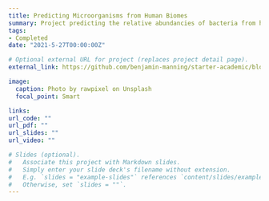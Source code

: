 ```yaml
---
title: Predicting Microorganisms from Human Biomes	
summary: Project predicting the relative abundancies of bacteria from human microbiomes in mice from Ulcerative Colitis patients
tags:
- Completed	
date: "2021-5-27T00:00:00Z"

# Optional external URL for project (replaces project detail page).
external_link: https://github.com/benjamin-manning/starter-academic/blob/master/static/files/Final_project_Notebook.ipynb

image:
  caption: Photo by rawpixel on Unsplash
  focal_point: Smart

links:
url_code: ""
url_pdf: ""
url_slides: ""
url_video: ""

# Slides (optional).
#   Associate this project with Markdown slides.
#   Simply enter your slide deck's filename without extension.
#   E.g. `slides = "example-slides"` references `content/slides/example-slides.md`.
#   Otherwise, set `slides = ""`.
---
```

